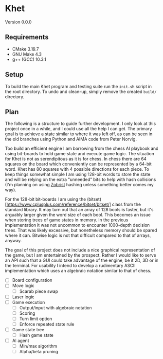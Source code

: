 # Khet

Version 0.0.0

## Requirements

* CMake 3.19.7
* GNU Make 4.3
* g++ (GCC) 10.3.1

## Setup

To build the main Khet program and testing suite run the `init.sh` script in
the root directory. To undo and clean-up, simply remove the created `build/`
directory.

## Plan

The following is a structure to guide further development. I only look at this
project once in a while, and I could use all the help I can get. The primary
goal is to achieve a state similar to where it was left off, as can be seen in
the old branches using Python and AIMA code from Peter Norvig.

Too build an efficient engine I am borrowing from the chess AI playbook and
using bit-boards to hold game state and execute game logic. The situation for
Khet is not as serendipitous as it is for chess. In chess there are 64 squares
on the board which conveniently can be represented by a 64-bit word. Khet has
80 squares with 4 possible directions for each piece. To keep things somewhat
simple I am using 128-bit words to store the state and will be relying on the
extra "unneeded" bits to help with hash collisions (I'm planning on using
[Zobrist](https://en.wikipedia.org/wiki/Zobrist_hashing) hashing unless 
something better comes my way).

For the 128-bit bit-boards I am using the
(bitset)[https://www.cplusplus.com/reference/bitset/bitset/] class from the
standard library. It may turn out that an array of 128 bools is faster, but
it's arguably larger given the word size of each bool. This becomes an issue
when storing trees of game states in memory. In the previous implementation
it was not uncommon to encounter 1000-depth decision trees. That was likely
excessive, but nonetheless memory should be spared where it can. Bitwise logic
is not that difficult compared to that of arrays, anyway.

The goal of this project does not include a nice graphical representation of
the game, but I am entertained by the prospect. Rather I would like to serve
an API such that a GUI could take advantage of the engine, be it 2D, 3D or in
the terminal. For usability I intend to develop a rudimentary ASCII 
implementation which uses an algebraic notation similar to that of chess.

- [ ] Board configuration
- [ ] Move logic
  - [ ] Scarab piece swap
- [ ] Laser logic
- [ ] Game execution
  - [ ] Output/input with algebraic notation
  - [ ] Scoring
  - [ ] Turn limit option
  - [ ] Enforce repeated state rule
- [ ] Game state tree 
  - [ ] Hash game state
- [ ] AI agent
  - [ ] Min/max algorithm
  - [ ] Alpha/beta pruning

